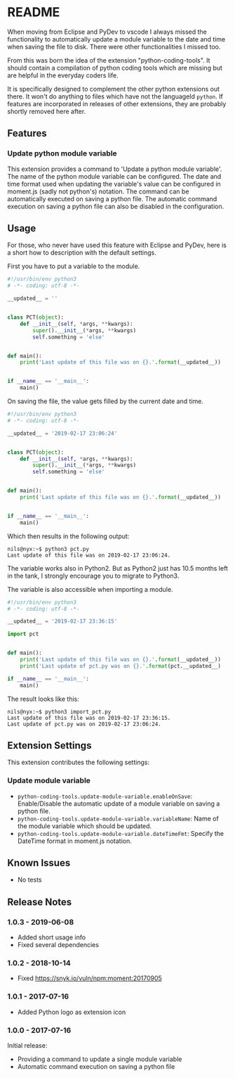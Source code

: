 # README

When moving from Eclipse and PyDev to vscode I always missed the functionality
to automatically update a module variable to the date and time when saving the
file to disk. There were other functionalities I missed too.

From this was born the idea of the extension "python-coding-tools". It should
contain a compilation of python coding tools which are missing but are helpful
in the everyday coders life.

It is specifically designed to complement the other python extensions out there.
It won't do anything to files which have not the languageId `python`. If
features are incorporated in releases of other extensions, they are probably
shortly removed here after.

## Features

### Update python module variable

This extension provides a command to 'Update a python module variable'. The name
of the python module variable can be configured. The date and time format used
when updating the variable's value can be configured in moment.js (sadly not
python's) notation. The command can be automatically executed on saving a python
file. The automatic command execution on saving a python file can also be
disabled in the configuration.

## Usage

For those, who never have used this feature with Eclipse and PyDev, here is a
short how to description with the default settings.

First you have to put a variable to the module.

```python
#!/usr/bin/env python3
# -*- coding: utf-8 -*-

__updated__ = ''


class PCT(object):
    def __init__(self, *args, **kwargs):
        super().__init__(*args, **kwargs)
        self.something = 'else'


def main():
    print('Last update of this file was on {}.'.format(__updated__))


if __name__ == '__main__':
    main()
```

On saving the file, the value gets filled by the current date and time.

```python
#!/usr/bin/env python3
# -*- coding: utf-8 -*-

__updated__ = '2019-02-17 23:06:24'


class PCT(object):
    def __init__(self, *args, **kwargs):
        super().__init__(*args, **kwargs)
        self.something = 'else'


def main():
    print('Last update of this file was on {}.'.format(__updated__))


if __name__ == '__main__':
    main()
```

Which then results in the following output:

```shell-session
nils@nyx:~$ python3 pct.py
Last update of this file was on 2019-02-17 23:06:24.
```

The variable works also in Python2. But as Python2 just has 10.5 months left in
the tank, I strongly encourage you to migrate to Python3.

The variable is also accessible when importing a module.

```python
#!/usr/bin/env python3
# -*- coding: utf-8 -*-

__updated__ = '2019-02-17 23:36:15'

import pct


def main():
    print('Last update of this file was on {}.'.format(__updated__))
    print('Last update of pct.py was on {}.'.format(pct.__updated__)

if __name__ == '__main__':
    main()
```

The result looks like this:

```shell-session
nils@nyx:~$ python3 import_pct.py
Last update of this file was on 2019-02-17 23:36:15.
Last update of pct.py was on 2019-02-17 23:06:24.
```

## Extension Settings

This extension contributes the following settings:

### Update module variable

* `python-coding-tools.update-module-variable.enableOnSave`: Enable/Disable the
  automatic update of a module variable on saving a python file.
* `python-coding-tools.update-module-variable.variableName`: Name of the module
  variable which should be updated.
* `python-coding-tools.update-module-variable.dateTimeFmt`: Specify the DateTime
  format in moment.js notation.

## Known Issues

* No tests

## Release Notes

### 1.0.3 - 2019-06-08

* Added short usage info
* Fixed several dependencies

### 1.0.2 - 2018-10-14

* Fixed <https://snyk.io/vuln/npm:moment:20170905>

### 1.0.1 - 2017-07-16

* Added Python logo as extension icon

### 1.0.0 - 2017-07-16

Initial release:

* Providing a command to update a single module variable
* Automatic command execution on saving a python file
